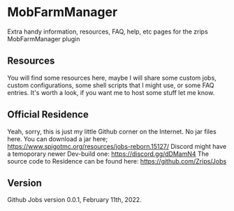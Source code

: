 # MobFarmManager

Extra handy information, resources, FAQ, help, etc pages for the zrips MobFarmManager plugin

## Resources

You will find some resources here, maybe I will share some custom jobs, custom configurations, some shell scripts that I might use, or some FAQ entries. It's worth a look, if you want me to host some stuff let me know.

## Official Residence

Yeah, sorry, this is just my little Github corner on the Internet. No jar files here. 
You can download a jar here; <https://www.spigotmc.org/resources/jobs-reborn.15127/>
Discord might have a temoporary newer Dev-build one: <https://discord.gg/dDMamN4>
The source code to Residence can be found here: <https://github.com/Zrips/Jobs>

## Version 

Github Jobs version 0.0.1, February 11th, 2022.

